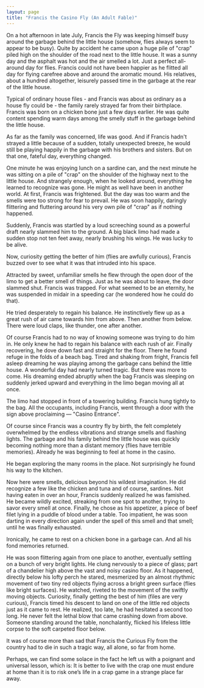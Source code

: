 ```yaml
---
layout: page
title: "Francis the Casino Fly (An Adult Fable)"
---
```


On a hot afternoon in late July, Francis the Fly was keeping himself busy around the garbage behind the little house (somehow, flies always seem to appear to be busy).
Quite by accident he came upon a huge pile of "crap" piled high on the shoulder of the road next to the little house. It was a sunny day and the asphalt was hot and the air smelled a lot. Just a perfect all-around day for flies. Francis could not have been happier as he flitted all day for flying carefree above and around the aromatic mound. His relatives, about a hundred altogether, leisurely passed time in the garbage at the rear of the little house.

Typical of ordinary house files - and Francis was about as ordinary as a house fly could be - the family rarely strayed far from their birthplace. Francis was born on a chicken bone just a few days earlier. He was quite content spending warm days among the smelly stuff in the garbage behind the little house.

As far as the family was concerned, life was good. And if Francis hadn't strayed a little because of a sudden, totally unexpected breeze, he would still be playing happily in the garbage with his brothers and sisters. But on that one, fateful day, everything changed.

One minute he was enjoying lunch on a sardine can, and the next minute he was sitting on a pile of "crap" on the shoulder of the highway next to the little house.
And strangely enough, when he looked around, everything he learned to recognize was gone. He might as well have been in another world. At first, Francis was frightened. But the day was too warm and the smells were too strong for fear to prevail. He was soon happily, daringly flittering and fluttering around his very own pile of "crap" as if nothing happened.

Suddenly, Francis was startled by a loud screeching sound as a powerful draft nearly slammed him to the ground. A big black limo had made a sudden stop not ten feet away, nearly brushing his wings. He was lucky to be alive.

Now, curiosity getting the better of him (flies are awfully curious), Francis buzzed over to see what it was that intruded into his space.

Attracted by sweet, unfamiliar smells he flew through the open door of the limo to get a better smell of things. Just as he was about to leave, the door slammed shut. Francis was trapped. For what seemed to be an eternity, he was suspended in midair in a speeding car (he wondered how he could do that).

He tried desperately to regain his balance. He instinctively flew up as a great rush of air came towards him from above. Then another from below. There were loud claps, like thunder, one after another.

Of course Francis had to no way of knowing someone was trying to do him in. He only knew he had to regain his balance with each rush of air. Finally recovering, he dove down fast and straight for the floor. There he found refuge in the folds of a beach bag. Tired and shaking from fright, Francis fell asleep dreaming he was playing among the garbage cans behind the little house. A wonderful day had nearly turned tragic. But there was more to come.
His dreaming ended abruptly when the bag Francis was sleeping on suddenly jerked upward and everything in the limo began moving all at once.

The limo had stopped in front of a towering building. Francis hung tightly to the bag. All the occupants, including Francis, went through a door with the sign above proclaiming — "Casino Entrance".

Of course since Francis was a country fly by birth, the felt completely overwhelmed by the endless vibrations and strange smells and flashing lights. The garbage and his family behind the little house was quickly becoming nothing more than a distant memory (flies have terrible memories). Already he was beginning to feel at home in the casino.

He began exploring the many rooms in the place. Not surprisingly he found his way to the kitchen.

Now here were smells, delicious beyond his wildest imagination. He did recognize a few like the chicken and tuna and of course, sardines. Not having eaten in over an hour, Francis suddenly realized he was famished. He became wildly excited, streaking from one spot to another, trying to savor every smell at once. Finally, he chose as his appetizer, a piece of beef filet lying in a puddle of blood under a table. Too impatient, he was soon darting in every direction again under the spell of this smell and that smell; until he was finally exhausted.

Ironically, he came to rest on a chicken bone in a garbage can. And all his fond memories returned.

He was soon flittering again from one place to another, eventually settling on a bunch of very bright lights. He clung nervously to a piece of glass; part of a chandelier high above the vast and noisy casino floor. As it happened, directly below his lofty perch he stared, mesmerized by an almost rhythmic movement of two tiny red objects flying across a bright green surface (flies like bright surfaces). He watched, riveted to the movement of the swiftly moving objects. Curiosity, finally getting the best of him (files are very curious), Francis timed his descent to land on one of the little red objects just as it came to rest. He realized, too late, he had hesitated a second too long. He never felt the lethal blow that came crashing down from above. Someone standing around the table, nonchalantly, flicked his lifeless little corpse to the soft carpeted floor below.

It was of course more than sad that Francis the Curious Fly from the country had to die in such a tragic way, all alone, so far from home.

Perhaps, we can find some solace in the fact he left us with a poignant and universal lesson, which is:  It is better to live with the crap one must endure at home than it is to risk one’s life in a crap game in a strange place far away.